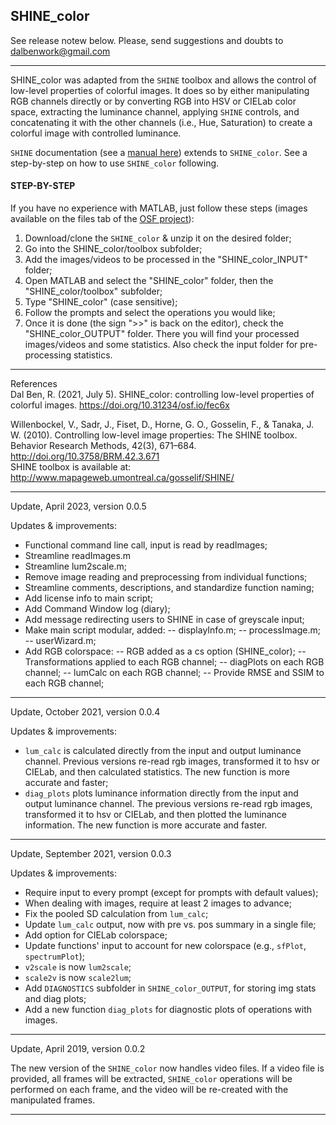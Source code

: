 ## SHINE_color

See release notew below. Please, send suggestions and doubts to <dalbenwork@gmail.com>

***

SHINE_color was adapted from the `SHINE` toolbox and allows the control of low-level properties of colorful images. It does so by either manipulating RGB channels directly or by converting RGB into HSV or CIELab color space, extracting the luminance channel, applying `SHINE` controls, and concatenating it with the other channels (i.e., Hue, Saturation) to create a colorful image with controlled luminance.

`SHINE` documentation (see a [manual here](http://www.mapageweb.umontreal.ca/gosselif/shine/SHINEmanual.pdf)) extends to `SHINE_color`. See a step-by-step on how to use `SHINE_color` following.

#### STEP-BY-STEP

If you have no experience with MATLAB, just follow these steps (images available on the files tab of the [OSF project](https://osf.io/auzjy/)):

1. Download/clone the `SHINE_color` & unzip it on the desired folder;
2. Go into the SHINE_color/toolbox subfolder;
3. Add the images/videos to be processed in the "SHINE_color_INPUT" folder;
4. Open MATLAB and select the "SHINE_color" folder, then the "SHINE_color/toolbox" subfolder;
5. Type "SHINE_color" (case sensitive);
6. Follow the prompts and select the operations you would like;
7. Once it is done (the sign ">>" is back on the editor), check the "SHINE_color_OUTPUT" folder. There you will find your processed images/videos and some statistics. Also check the input folder for pre-processing statistics.

***

References    
Dal Ben, R. (2021, July 5). SHINE_color: controlling low-level properties of colorful images. https://doi.org/10.31234/osf.io/fec6x

Willenbockel, V., Sadr, J., Fiset, D., Horne, G. O., Gosselin, F., & Tanaka, J. W. (2010). Controlling low-level image properties: The SHINE toolbox. Behavior Research Methods, 42(3), 671–684. http://doi.org/10.3758/BRM.42.3.671    
SHINE toolbox is available at: http://www.mapageweb.umontreal.ca/gosselif/SHINE/

***

Update, April 2023, version 0.0.5

Updates & improvements:
- Functional command line call, input is read by readImages; 
- Streamline readImages.m
- Streamline lum2scale.m;
- Remove image reading and preprocessing from individual functions;
- Streamline comments, descriptions, and standardize function naming;
- Add license info to main script;
- Add Command Window log (diary);
- Add message redirecting users to SHINE in case of greyscale input;
- Make main script modular, added: 
-- displayInfo.m; 
-- processImage.m;
-- userWizard.m;
- Add RGB colorspace: 
-- RGB added as a cs option (SHINE_color);
-- Transformations applied to each RGB channel;
-- diagPlots on each RGB channel;
-- lumCalc on each RGB channel;
-- Provide RMSE and SSIM to each RGB channel;

***

Update, October 2021, version 0.0.4

Updates & improvements:
- `lum_calc` is calculated directly from the input and output luminance channel. Previous versions re-read rgb images, transformed it to hsv or CIELab, and then calculated statistics. The new function is more accurate and faster;
- `diag_plots` plots luminance information directly from the input and output luminance channel. The previous versions re-read rgb images, transformed it to hsv or CIELab, and then plotted the luminance information. The new function is more accurate and faster.

***

Update, September 2021, version 0.0.3

Updates & improvements:
- Require input to every prompt (except for prompts with default values);
- When dealing with images, require at least 2 images to advance;
- Fix the pooled SD calculation from `lum_calc`;
- Update `lum_calc` output, now with pre vs. pos summary in a single file;
- Add option for CIELab colorspace;
- Update functions' input to account for new colorspace (e.g., `sfPlot`, `spectrumPlot`);
- `v2scale` is now `lum2scale`;
- `scale2v` is now `scale2lum`;
- Add `DIAGNOSTICS` subfolder in `SHINE_color_OUTPUT`, for storing img stats and diag plots;
- Add a new function `diag_plots` for diagnostic plots of operations with images.

***

Update, April 2019, version 0.0.2

The new version of the `SHINE_color` now handles video files. If a video file is provided, all frames will be extracted, `SHINE_color` operations will be performed on each frame, and the video will be re-created with the manipulated frames.

***

